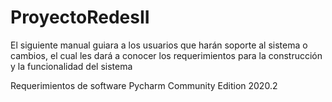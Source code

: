 # ProyectoRedesII
El siguiente manual guiara a los usuarios que harán soporte al sistema o cambios, el cual les dará a
conocer los requerimientos  para la construcción y la funcionalidad del sistema

Requerimientos de software
Pycharm Community Edition 2020.2
